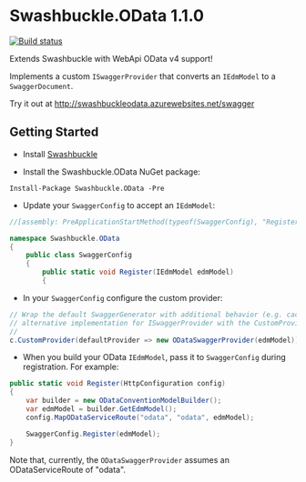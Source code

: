 Swashbuckle.OData 1.1.0
=========

[![Build status](https://ci.appveyor.com/api/projects/status/lppv9403dgwrntpa?svg=true)](https://ci.appveyor.com/project/rbeauchamp/swashbuckle-odata)

Extends Swashbuckle with WebApi OData v4 support!

Implements a custom <code>ISwaggerProvider</code> that converts an <code>IEdmModel</code> to a <code>SwaggerDocument</code>.

Try it out at http://swashbuckleodata.azurewebsites.net/swagger

## Getting Started ##

* Install [Swashbuckle](https://github.com/domaindrivendev/Swashbuckle)

* Install the Swashbuckle.OData NuGet package:

<code>Install-Package Swashbuckle.OData -Pre</code>

* Update your <code>SwaggerConfig</code> to accept an <code>IEdmModel</code>:
```csharp
//[assembly: PreApplicationStartMethod(typeof(SwaggerConfig), "Register")]

namespace Swashbuckle.OData
{
    public class SwaggerConfig
    {
        public static void Register(IEdmModel edmModel)
        {
```

* In your <code>SwaggerConfig</code> configure the custom provider:
```csharp
// Wrap the default SwaggerGenerator with additional behavior (e.g. caching) or provide an
// alternative implementation for ISwaggerProvider with the CustomProvider option.
//
c.CustomProvider(defaultProvider => new ODataSwaggerProvider(edmModel));
```

* When you build your OData <code>IEdmModel</code>, pass it to <code>SwaggerConfig</code> during registration. For example:
```csharp
public static void Register(HttpConfiguration config)
{
    var builder = new ODataConventionModelBuilder();
    var edmModel = builder.GetEdmModel();
    config.MapODataServiceRoute("odata", "odata", edmModel);

    SwaggerConfig.Register(edmModel);
}
```
Note that, currently, the <code>ODataSwaggerProvider</code> assumes an ODataServiceRoute of "odata".
